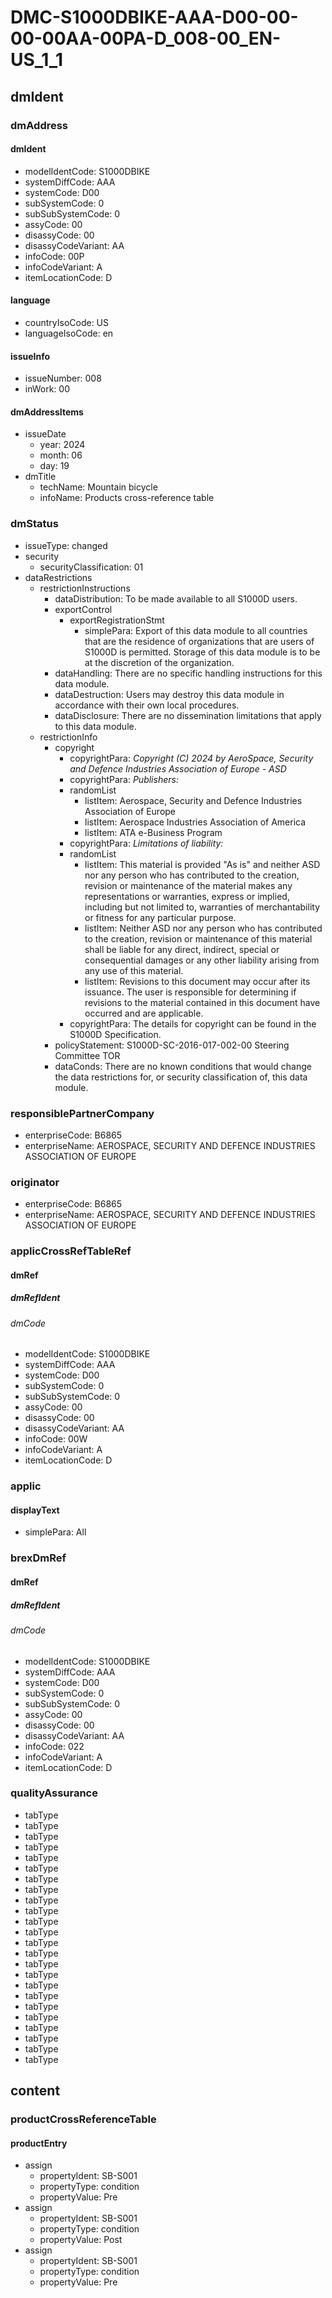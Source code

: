 # DMC-S1000DBIKE-AAA-D00-00-00-00AA-00PA-D_008-00_EN-US_1_1

## dmIdent

### dmAddress

#### dmIdent

*   modelIdentCode: S1000DBIKE
*   systemDiffCode: AAA
*   systemCode: D00
*   subSystemCode: 0
*   subSubSystemCode: 0
*   assyCode: 00
*   disassyCode: 00
*   disassyCodeVariant: AA
*   infoCode: 00P
*   infoCodeVariant: A
*   itemLocationCode: D

#### language

*   countryIsoCode: US
*   languageIsoCode: en

#### issueInfo

*   issueNumber: 008
*   inWork: 00

#### dmAddressItems

*   issueDate
    *   year: 2024
    *   month: 06
    *   day: 19
*   dmTitle
    *   techName: Mountain bicycle
    *   infoName: Products cross-reference table

### dmStatus

*   issueType: changed
*   security
    *   securityClassification: 01
*   dataRestrictions
    *   restrictionInstructions
        *   dataDistribution: To be made available to all S1000D users.
        *   exportControl
            *   exportRegistrationStmt
                *   simplePara: Export of this data module to all countries that are the residence of organizations that are users of S1000D is permitted. Storage of this data module is to be at the discretion of the organization.
        *   dataHandling: There are no specific handling instructions for this data module.
        *   dataDestruction: Users may destroy this data module in accordance with their own local procedures.
        *   dataDisclosure: There are no dissemination limitations that apply to this data module.
    *   restrictionInfo
        *   copyright
            *   copyrightPara: *Copyright (C) 2024 by AeroSpace, Security and Defence Industries Association of Europe - ASD*
            *   copyrightPara: *Publishers:*
            *   randomList
                *   listItem: Aerospace, Security and Defence Industries Association of Europe
                *   listItem: Aerospace Industries Association of America
                *   listItem: ATA e-Business Program
            *   copyrightPara: *Limitations of liability:*
            *   randomList
                *   listItem: This material is provided "As is" and neither ASD nor any person who has contributed to the creation, revision or maintenance of the material makes any representations or warranties, express or implied, including but not limited to, warranties of merchantability or fitness for any particular purpose.
                *   listItem: Neither ASD nor any person who has contributed to the creation, revision or maintenance of this material shall be liable for any direct, indirect, special or consequential damages or any other liability arising from any use of this material.
                *   listItem: Revisions to this document may occur after its issuance. The user is responsible for determining if revisions to the material contained in this document have occurred and are applicable.
            *   copyrightPara: The details for copyright can be found in the S1000D Specification.
        *   policyStatement: S1000D-SC-2016-017-002-00 Steering Committee TOR
        *   dataConds: There are no known conditions that would change the data restrictions for, or security classification of, this data module.

### responsiblePartnerCompany

*   enterpriseCode: B6865
*   enterpriseName: AEROSPACE, SECURITY AND DEFENCE INDUSTRIES ASSOCIATION OF EUROPE

### originator

*   enterpriseCode: B6865
*   enterpriseName: AEROSPACE, SECURITY AND DEFENCE INDUSTRIES ASSOCIATION OF EUROPE

### applicCrossRefTableRef

#### dmRef

##### dmRefIdent

###### dmCode

*   modelIdentCode: S1000DBIKE
*   systemDiffCode: AAA
*   systemCode: D00
*   subSystemCode: 0
*   subSubSystemCode: 0
*   assyCode: 00
*   disassyCode: 00
*   disassyCodeVariant: AA
*   infoCode: 00W
*   infoCodeVariant: A
*   itemLocationCode: D

### applic

#### displayText

*   simplePara: All

### brexDmRef

#### dmRef

##### dmRefIdent

###### dmCode

*   modelIdentCode: S1000DBIKE
*   systemDiffCode: AAA
*   systemCode: D00
*   subSystemCode: 0
*   subSubSystemCode: 0
*   assyCode: 00
*   disassyCode: 00
*   disassyCodeVariant: AA
*   infoCode: 022
*   infoCodeVariant: A
*   itemLocationCode: D

### qualityAssurance

*   tabType
*   tabType
*   tabType
*   tabType
*   tabType
*   tabType
*   tabType
*   tabType
*   tabType
*   tabType
*   tabType
*   tabType
*   tabType
*   tabType
*   tabType
*   tabType
*   tabType
*   tabType
*   tabType
*   tabType
*   tabType
*   tabType
*   tabType
*   tabType

## content

### productCrossReferenceTable

#### productEntry

*   assign
    *   propertyIdent: SB-S001
    *   propertyType: condition
    *   propertyValue: Pre
*   assign
    *   propertyIdent: SB-S001
    *   propertyType: condition
    *   propertyValue: Post
*   assign
    *   propertyIdent: SB-S001
    *   propertyType: condition
    *   propertyValue: Pre